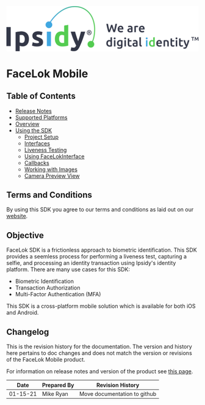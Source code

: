 ![Ipsidy](../images/ipsidy.png)
# FaceLok Mobile

## Table of Contents

- [Release Notes](./pages/releasenotes.md)
- [Supported Platforms](./pages/platforms.md)
- [Overview](./pages/overview.md)
- [Using the SDK](./pages/usingsdk.md)
    - [Project Setup](./pages/projectsetup.md)
    - [Interfaces](./pages/interfaces.md)
    - [Liveness Testing](./pages/livenesstesting.md)
    - [Using FaceLokInterface](./pages/usingfacelokint.md)
    - [Callbacks](./pages/callbacks.md)
    - [Working with Images](./pages/images.md)
    - [Camera Preview View](./pages/camerapreviewview.md)

## Terms and Conditions

By using this SDK you agree to our terms and conditions as laid out on our [website](https://www.ipsidy.com/ipsidy-API-SDK-terms).

## Objective

FaceLok SDK is a frictionless approach to biometric identification. This SDK provides a seemless process for performing a liveness test, capturing a selfie, and processing an identity transaction using Ipsidy's identity platform. There are many use cases for this SDK:

- Biometric Identification
- Transaction Authorization
- Multi-Factor Authentication (MFA)

This SDK is a cross-platform mobile solution which is available for both iOS and Android.

## Changelog

This is the revision history for the documentation.  The version and history here pertains to doc changes and does not match the version or revisions of the FaceLok Mobile product.

For information on release notes and version of the product see [this page](./pages/releasenotes.md).

| Date | Prepared By | Revision History |
| ---- | ----------- | ---------------- |
| 01-15-21 | Mike Ryan | Move documentation to github |
